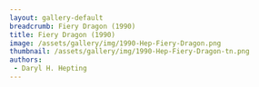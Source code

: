 ```yaml
---
layout: gallery-default
breadcrumb: Fiery Dragon (1990)
title: Fiery Dragon (1990)
image: /assets/gallery/img/1990-Hep-Fiery-Dragon.png
thumbnail: /assets/gallery/img/1990-Hep-Fiery-Dragon-tn.png
authors:
 - Daryl H. Hepting
---
```

